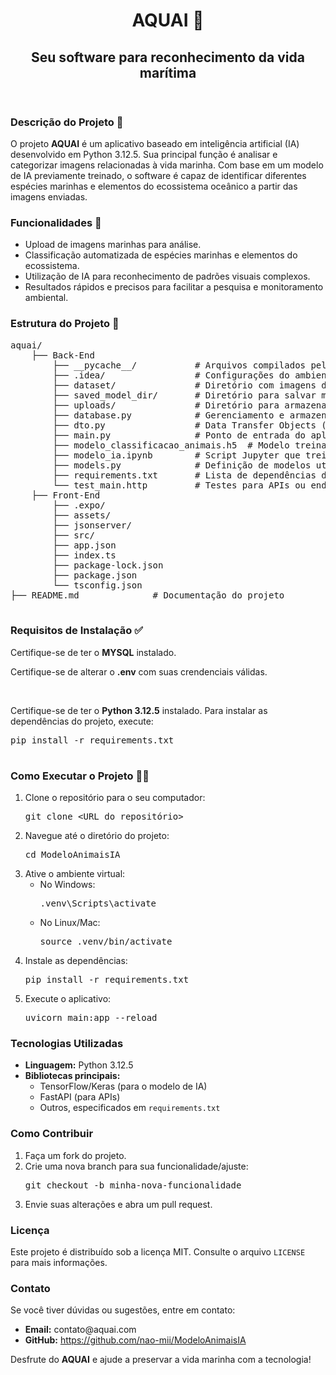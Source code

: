 <header>
    <h1>AQUAI 🐳</h1>
    <h2>Seu software para reconhecimento da vida marítima</h2>
</header>

<section>
    <h3>Descrição do Projeto 📃</h3>
    <p>
        O projeto <strong>AQUAI</strong> é um aplicativo baseado em inteligência artificial (IA) desenvolvido em Python 3.12.5. 
        Sua principal função é analisar e categorizar imagens relacionadas à vida marinha. Com base em um modelo de IA previamente treinado, 
        o software é capaz de identificar diferentes espécies marinhas e elementos do ecossistema oceânico a partir das imagens enviadas.
    </p>
</section>

<section>
    <h3>Funcionalidades 🚀</h3>
    <ul>
        <li>Upload de imagens marinhas para análise.</li>
        <li>Classificação automatizada de espécies marinhas e elementos do ecossistema.</li>
        <li>Utilização de IA para reconhecimento de padrões visuais complexos.</li>
        <li>Resultados rápidos e precisos para facilitar a pesquisa e monitoramento ambiental.</li>
    </ul>
</section>

<section>
    <h3>Estrutura do Projeto 💠</h3>
    <pre>
aquai/
    ├── Back-End
        ├── __pycache__/           # Arquivos compilados pelo Python
        ├── .idea/                 # Configurações do ambiente de desenvolvimento (opcional)
        ├── dataset/               # Diretório com imagens de treino para o modelo de IA
        ├── saved_model_dir/       # Diretório para salvar modelos treinados
        ├── uploads/               # Diretório para armazenar imagens enviadas
        ├── database.py            # Gerenciamento e armazenamento de dados
        ├── dto.py                 # Data Transfer Objects (Estruturas de dados)
        ├── main.py                # Ponto de entrada do aplicativo
        ├── modelo_classificacao_animais.h5  # Modelo treinado em IA
        ├── modelo_ia.ipynb        # Script Jupyter que treina o modelo de IA e salva   
        ├── models.py              # Definição de modelos utilizados no projeto
        ├── requirements.txt       # Lista de dependências do projeto
        └── test_main.http         # Testes para APIs ou endpoints
    ├── Front-End
        ├── .expo/
        ├── assets/               
        ├── jsonserver/                 
        ├── src/               
        ├── app.json     
        ├── index.ts           
        ├── package-lock.json           
        ├── package.json              
        └── tsconfig.json       
├── README.md              # Documentação do projeto
    </pre>
</section>

<section>
    <h3>Requisitos de Instalação ✅</h3>
    <p>
        Certifique-se de ter o <strong>MYSQL</strong> instalado.
    </p>
    <p>
        Certifique-se de alterar o <strong>.env</strong> com suas crendenciais válidas.
    </p>
    </br>
    <p>
        Certifique-se de ter o <strong>Python 3.12.5</strong> instalado. Para instalar as dependências do projeto, execute:
    </p>
    <pre>
pip install -r requirements.txt
    </pre>
</section>

<section>
    <h3>Como Executar o Projeto 👨‍💻</h3>
    <ol>
        <li>Clone o repositório para o seu computador:
            <pre>git clone &lt;URL do repositório&gt;</pre>
        </li>
        <li>Navegue até o diretório do projeto:
            <pre>cd ModeloAnimaisIA</pre>
        </li>
        <li>Ative o ambiente virtual:
            <ul>
                <li>No Windows:
                    <pre>.venv\Scripts\activate</pre>
                </li>
                <li>No Linux/Mac:
                    <pre>source .venv/bin/activate</pre>
                </li>
            </ul>
        </li>
        <li>Instale as dependências:
            <pre>pip install -r requirements.txt</pre>
        </li>
        <li>Execute o aplicativo:
            <pre>uvicorn main:app --reload</pre>
        </li>
    </ol>
</section>

<section>
    <h3>Tecnologias Utilizadas</h3>
    <ul>
        <li><strong>Linguagem:</strong> Python 3.12.5</li>
        <li><strong>Bibliotecas principais:</strong>
            <ul>
                <li>TensorFlow/Keras (para o modelo de IA)</li>
                <li>FastAPI (para APIs)</li>
                <li>Outros, especificados em <code>requirements.txt</code></li>
            </ul>
        </li>
    </ul>
</section>

<section>
    <h3>Como Contribuir</h3>
    <ol>
        <li>Faça um fork do projeto.</li>
        <li>Crie uma nova branch para sua funcionalidade/ajuste:
            <pre>git checkout -b minha-nova-funcionalidade</pre>
        </li>
        <li>Envie suas alterações e abra um pull request.</li>
    </ol>
</section>

<section>
    <h3>Licença</h3>
    <p>
        Este projeto é distribuído sob a licença MIT. Consulte o arquivo <code>LICENSE</code> para mais informações.
    </p>
</section>

<section>
    <h3>Contato</h3>
    <p>Se você tiver dúvidas ou sugestões, entre em contato:</p>
    <ul>
        <li><strong>Email:</strong> contato@aquai.com</li>
        <li><strong>GitHub:</strong> <a href="#">https://github.com/nao-mii/ModeloAnimaisIA</a></li>
    </ul>
</section>

<footer>
    <p>Desfrute do <strong>AQUAI</strong> e ajude a preservar a vida marinha com a tecnologia!</p>
</footer>
